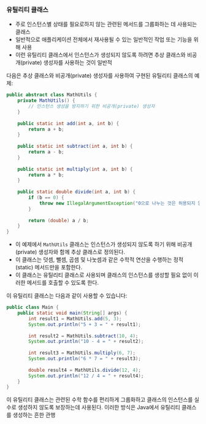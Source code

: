 ### 유틸리티 클래스
- 주로 인스턴스별 상태를 필요로하지 않는 관련된 메서드를 그룹화하는 데 사용되는 클래스
- 일반적으로 애플리케이션 전체에서 재사용될 수 있는 일반적인 작업 또는 기능을 위해 사용
- 이런 유틸리티 클래스에서 인스턴스가 생성되지 않도록 하려면 추상 클래스와 비공개(private) 생성자를 사용하는 것이 일반적

다음은 추상 클래스와 비공개(private) 생성자를 사용하여 구현된 유틸리티 클래스의 예제:

```java
public abstract class MathUtils {     
	private MathUtils() {         
		// 인스턴스 생성을 방지하기 위한 비공개(private) 생성자     
	}      
	
	public static int add(int a, int b) {         
		return a + b;     
	}      
	
	public static int subtract(int a, int b) {         
		return a - b;     
	}      
	
	public static int multiply(int a, int b) {        
		return a * b;     
	}      
	
	public static double divide(int a, int b) {         
		if (b == 0) {             
			throw new IllegalArgumentException("0으로 나누는 것은 허용되지 않습니다.");
		}         
		
		return (double) a / b;     
	} 
}
```


- 이 예제에서 `MathUtils` 클래스는 인스턴스가 생성되지 않도록 하기 위해 비공개(private) 생성자와 함께 추상 클래스로 정의된다. 
- 이 클래스는 덧셈, 뺄셈, 곱셈 및 나눗셈과 같은 수학적 연산을 수행하는 정적(static) 메서드만을 포함한다. 
- 이 클래스는 유틸리티 클래스로 사용되며 클래스의 인스턴스를 생성할 필요 없이 이러한 메서드를 호출할 수 있도록 한다.

이 유틸리티 클래스는 다음과 같이 사용할 수 있습니다:

```java
public class Main {     
	public static void main(String[] args) {         
		int result1 = MathUtils.add(5, 3);         
		System.out.println("5 + 3 = " + result1);          
	
		int result2 = MathUtils.subtract(10, 4);         
		System.out.println("10 - 4 = " + result2);          
		
		int result3 = MathUtils.multiply(6, 7);         
		System.out.println("6 * 7 = " + result3);          
		
		double result4 = MathUtils.divide(12, 4);         
		System.out.println("12 / 4 = " + result4);     
	} 
}
```
이 유틸리티 클래스는 관련된 수학 함수를 편리하게 그룹화하고 클래스의 인스턴스를 실수로 생성하지 않도록 보장하는데 사용된다. 이러한 방식은 Java에서 유틸리티 클래스를 생성하는 흔한 관행